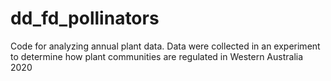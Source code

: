 # dd_fd_pollinators
Code for analyzing annual plant data. Data were collected in an experiment to determine how plant communities are regulated in Western Australia 2020 
